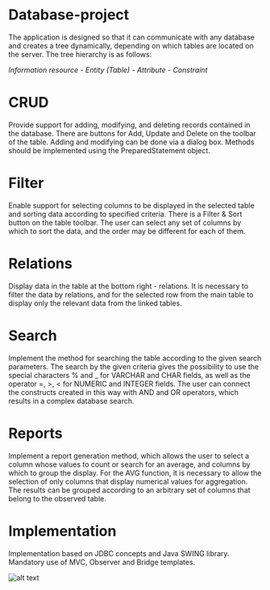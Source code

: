 # Database-project

The application is designed so that it can communicate with any database and creates a tree dynamically, depending on which tables are located on the server. The tree hierarchy is as follows:

*Information resource - Entity (Table) - Attribute - Constraint*

# CRUD

Provide support for adding, modifying, and deleting records contained in the database. There are buttons for Add, Update and Delete on the toolbar of the table. Adding and modifying can be done via a dialog box. Methods should be implemented using the PreparedStatement object.

# Filter

Enable support for selecting columns to be displayed in the selected table and sorting data according to specified criteria. There is a Filter & Sort button on the table toolbar. The user can select any set of columns by which to sort the data, and the order may be different for each of them.

# Relations

Display data in the table at the bottom right - relations. It is necessary to filter the data by relations, and for the selected row from the main table to display only the relevant data from the linked tables.

# Search

Implement the method for searching the table according to the given search parameters.
The search by the given criteria gives the possibility to use the special characters % and _ for VARCHAR and CHAR fields, as well as the operator =, >, < for NUMERIC and INTEGER fields. The user can connect the constructs created in this way with AND and OR operators, which results in a complex database search.

# Reports

Implement a report generation method, which allows the user to select a column whose values to count or search for an average, and columns by which to group the display. For the AVG function, it is necessary to allow the selection of only columns that display numerical values for aggregation. The results can be grouped according to an arbitrary set of columns that belong to the observed table.

# Implementation

Implementation based on JDBC concepts and Java SWING library. Mandatory use of MVC, Observer and Bridge templates.



![alt text](https://github.com/gojkovicmatija99/Database-project/blob/master/demo.png)
